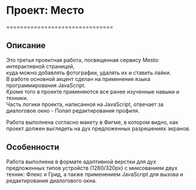 # Проект: Место

===============================

## **Описание**

Это третья проектная работа, посвященная сервису Mesto: интерактивной страницей,\
куда можно добавлять фотографии, удалять их и ставить лайки.\
В работе основной акцент сделан на применения языка программирования JavaScript.\
Кроме того в проекте применяются все ранее изученные навыки и техники.\
Часть логики проекта, написанноя на JavaScript, отвечает за диалоговое окно - Попап редактирования профиля.

Работа выполнена согласно макету в Фигме, в котором видно, как проект должен выглядеть на дух предложенных разрешениях экранов.

## **Особенности**

Работа выполнена в формате адаптивной верстки для дух предложенных типов устройств (1280/320px) c миксованием двух техник: Флекс и Грид, а также применением JavaScript для вызова и редактирования диалогового окна.
